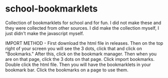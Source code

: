 # school-bookmarklets
Collection of bookmarklets for school and for fun. I did not make these and they were collected from other sources.
I did make the collection myself, I just didn't make the javascript myself. 

IMPORT METHOD - 
First download the html file in releases. Then on the top right of your screen you will see the 3 dots, click that and click on "Bookmarks." After this, click on the bookmark manager. Then when you are on that page, click the 3 dots on that page. Click import bookmarks. Double click the html file. Then you will have the bookmarklets in your bookmark bar. Click the bookmarks on a page to use them. 

